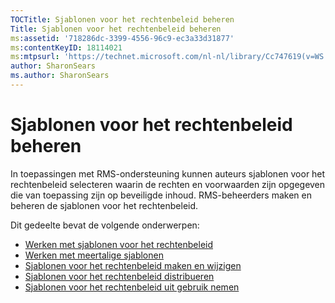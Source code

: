 ```yaml
---
TOCTitle: Sjablonen voor het rechtenbeleid beheren
Title: Sjablonen voor het rechtenbeleid beheren
ms:assetid: '718286dc-3399-4556-96c9-ec3a33d31877'
ms:contentKeyID: 18114021
ms:mtpsurl: 'https://technet.microsoft.com/nl-nl/library/Cc747619(v=WS.10)'
author: SharonSears
ms.author: SharonSears
---
```


Sjablonen voor het rechtenbeleid beheren
========================================

In toepassingen met RMS-ondersteuning kunnen auteurs sjablonen voor het rechtenbeleid selecteren waarin de rechten en voorwaarden zijn opgegeven die van toepassing zijn op beveiligde inhoud. RMS-beheerders maken en beheren de sjablonen voor het rechtenbeleid.

Dit gedeelte bevat de volgende onderwerpen:

-   [Werken met sjablonen voor het rechtenbeleid](https://technet.microsoft.com/ff4f1143-f6b9-4dd8-aa4c-c2cbbf6fdf06)
-   [Werken met meertalige sjablonen](https://technet.microsoft.com/349eb457-9c0f-423d-97ff-2e40b714a4eb)
-   [Sjablonen voor het rechtenbeleid maken en wijzigen](https://technet.microsoft.com/6014176f-ef71-4d29-b3e3-da129c18563d)
-   [Sjablonen voor het rechtenbeleid distribueren](https://technet.microsoft.com/ae6fa26f-d744-4ac9-9eb1-728ffab87bfe)
-   [Sjablonen voor het rechtenbeleid uit gebruik nemen](https://technet.microsoft.com/32bf98c7-edda-4507-a4b8-4c11bddd6e60)
